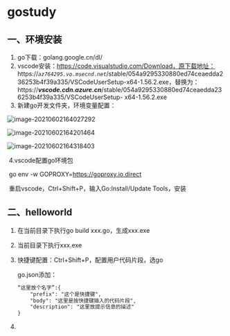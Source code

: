 # gostudy

## 一、环境安装

1. go下载：golang.google.cn/dl/
2. vscode安装：https://code.visualstudio.com/Download，原下载地址：	https://*`az764295.vo.msecnd.net`*/stable/054a9295330880ed74ceaedda236253b4f39a335/VSCodeUserSetup-x64-1.56.2.exe，替换为：https://***vscode.cdn.azure.cn***/stable/054a9295330880ed74ceaedda236253b4f39a335/VSCodeUserSetup- x64-1.56.2.exe
3. 新建go开发文件夹，环境变量配置：

![image-20210602164027292](C:\Users\wuj\AppData\Roaming\Typora\typora-user-images\image-20210602164027292.png)

![image-20210602164201464](C:\Users\wuj\AppData\Roaming\Typora\typora-user-images\image-20210602164201464.png)

![image-20210602164318403](C:\Users\wuj\AppData\Roaming\Typora\typora-user-images\image-20210602164318403.png)

​    4.vscode配置go环境包

​	   go env -w GOPROXY=https://goproxy.io,direct

​	   重启vscode，Ctrl+Shift+P，输入Go:Install/Update Tools，安装

## 二、helloworld

1. 在当前目录下执行go build xxx.go，生成xxx.exe

2. 当前目录下执行xxx.exe

3. 快捷键配置：Ctrl+Shift+P，配置用户代码片段，选go

   go.json添加：

   ```markdown
   “这里放个名字”:{
       "prefix": "这个是快捷键",
       "body": "这里是按快捷键插入的代码片段",
       "description": "这里放提示信息的描述"
   }
   ```

4. 

